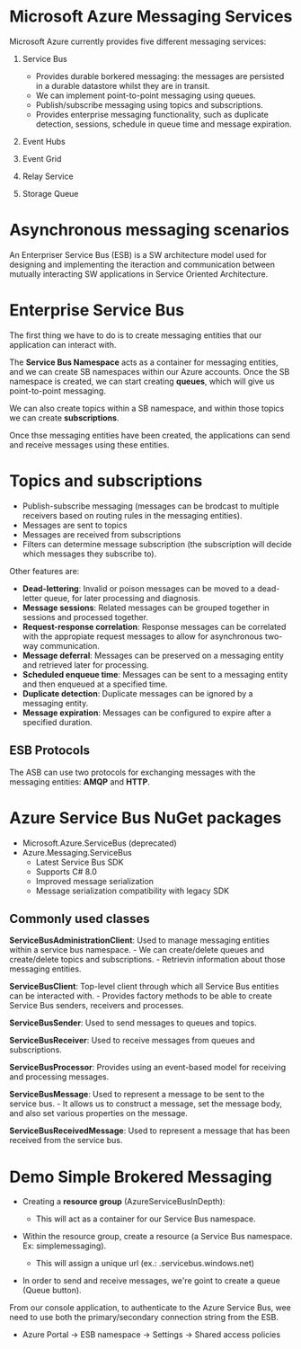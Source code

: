 # Microsoft Azure Messaging Services

Microsoft Azure currently provides five different messaging services:

1) Service Bus
	- Provides durable borkered messaging: the messages are persisted in a durable datastore whilst they are in transit.
	- We can implement point-to-point messaging using queues.
	- Publish/subscribe messaging using topics and subscriptions.
	- Provides enterprise messaging functionality, such as duplicate detection, sessions, schedule in queue time and message expiration.

2) Event Hubs

3) Event Grid

4) Relay Service

5) Storage Queue

# Asynchronous messaging scenarios

An Enterpriser Service Bus (ESB) is a SW architecture model used for designing and implementing the iteraction and communication between mutually interacting SW applications in Service Oriented Architecture.

# Enterprise Service Bus

The first thing we have to do is to create messaging entities that our application can interact with.

The **Service Bus Namespace** acts as a container for messaging entities, and we can create SB namespaces within our Azure accounts. Once the SB namespace is created, we can start creating **queues**, which will give us
point-to-point messaging.

We can also create topics within a SB namespace, and within those topics we can create **subscriptions**.

Once thse messaging entities have been created, the applications can send and receive messages using these entities.

# Topics and subscriptions

- Publish-subscribe messaging (messages can be brodcast to multiple receivers based on routing rules in the messaging entities).
- Messages are sent to topics
- Messages are received from subscriptions
- Filters can determine message subscription (the subscription will decide which messages they subscribe to).

Other features are:

- **Dead-lettering**: Invalid or poison messages can be moved to a dead-letter queue, for later processing and diagnosis.
- **Message sessions**: Related messages can be grouped together in sessions and processed together.
- **Request-response correlation**: Response messages can be correlated with the appropiate request messages to allow for asynchronous two-way communication.
- **Message deferral**: Messages can be preserved on a messaging entity and retrieved later for processing.
- **Scheduled enqueue time**: Messages can be sent to a messaging entity and then enqueued at a specified time.
- **Duplicate detection**: Duplicate messages can be ignored by a messaging entity.
- **Message expiration**: Messages can be configured to expire after a specified duration.

## ESB Protocols

The ASB can use two protocols for exchanging messages with the messaging entities: **AMQP** and **HTTP**.

# Azure Service Bus NuGet packages

- Microsoft.Azure.ServiceBus (deprecated)
- Azure.Messaging.ServiceBus
	- Latest Service Bus SDK
	- Supports C# 8.0
	- Improved message serialization
	- Message serialization compatibility with legacy SDK
	
## Commonly used classes

**ServiceBusAdministrationClient**: Used to manage messaging entities within a service bus namespace.
		- We can create/delete queues and create/delete topics and subscriptions.
		- Retrievin information about those messaging entities.
		
**ServiceBusClient**: Top-level client through which all Service Bus entities can be interacted with.
	- Provides factory methods to be able to create Service Bus senders, receivers and processes.
	
**ServiceBusSender**: Used to send messages to queues and topics.

**ServiceBusReceiver**: Used to receive messages from queues and subscriptions.

**ServiceBusProcessor**: Provides using an event-based model for receiving and processing messages.

**ServiceBusMessage**: Used to represent a message to be sent to the service bus.
	- It allows us to construct a message, set the message body, and also set various properties on the message.
	
**ServiceBusReceivedMessage**: Used to represent a message that has been received from the service bus.


# Demo Simple Brokered Messaging

- Creating a **resource group** (AzureServiceBusInDepth):
	- This will act as a container for our Service Bus namespace.
	
- Within the resource group, create a resource (a Service Bus namespace. Ex: simplemessaging).
	- This will assign a unique url (ex.: .servicebus.windows.net)
	
- In order to send and receive messages, we're goint to create a queue (Queue button).	

From our console application, to authenticate to the Azure Service Bus, wee need to use both the primary/secondary connection string from the ESB.
 - Azure Portal -> ESB namespace -> Settings -> Shared access policies


